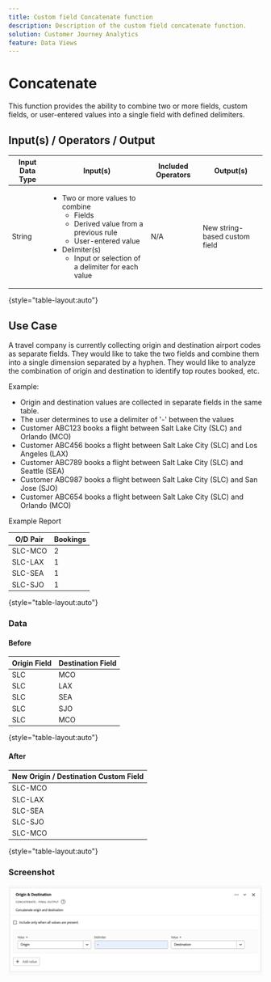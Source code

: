 ```yaml
---
title: Custom field Concatenate function
description: Description of the custom field concatenate function.
solution: Customer Journey Analytics
feature: Data Views
---
```


# Concatenate

This function provides the ability to combine two or more fields, custom fields, or user-entered values into a single field with defined delimiters.

## Input(s) / Operators / Output

| Input Data Type | Input(s) | Included Operators | Output(s) |
|---|---|---|---|
| String | <ul><li>Two or more values to combine<ul><li>Fields</li><li>Derived value from a previous rule</li><li>User-entered value</li></ul></li><li>Delimiter(s)<ul><li>Input or selection of a delimiter for each value</li></ul></li> </ul> | N/A | New string-based custom field |

{style="table-layout:auto"}

## Use Case

A travel company is currently collecting origin and destination airport codes as separate fields. They would like to take the two fields and combine them into a single dimension separated by a hyphen. They would like to analyze the combination of origin and destination to identify top routes booked, etc.

Example:

* Origin and destination values are collected in separate fields in the same table.
* The user determines to use a delimiter of '-' between the values
* Customer ABC123 books a flight between Salt Lake City (SLC) and Orlando (MCO)
* Customer ABC456 books a flight between Salt Lake City (SLC) and Los Angeles (LAX)
* Customer ABC789 books a flight between Salt Lake City (SLC) and Seattle (SEA)
* Customer ABC987 books a flight between Salt Lake City (SLC) and San Jose (SJO)
* Customer ABC654 books a flight between Salt Lake City (SLC) and Orlando (MCO)

Example Report

| O/D Pair | Bookings |
|---|---|
| SLC-MCO | 2 |
| SLC-LAX | 1 |
| SLC-SEA | 1 |
| SLC-SJO | 1 |

{style="table-layout:auto"}


### Data

#### Before

| Origin Field | Destination Field |
|----|----|
| SLC | MCO |
| SLC | LAX |
| SLC | SEA |
| SLC | SJO |
| SLC | MCO |

{style="table-layout:auto"}

#### After

| New Origin / Destination Custom Field |
|---|
| SLC-MCO |
| SLC-LAX |
| SLC-SEA |
| SLC-SJO |
| SLC-MCO |

{style="table-layout:auto"}


### Screenshot

![Concatenate](../assets/concatenate.png)
